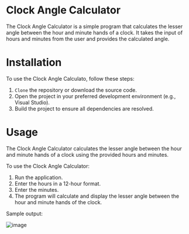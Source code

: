 # Clock Angle Calculator
The Clock Angle Calculator is a simple program that calculates the lesser angle between the hour and minute hands of a clock. It takes the input of hours and minutes from the user and provides the calculated angle.

# Installation
To use the Clock Angle Calculato, follow these steps:

1. `Clone` the repository or download the source code.
2. Open the project in your preferred development environment (e.g., Visual Studio).
3. Build the project to ensure all dependencies are resolved.

# Usage
The Clock Angle Calculator calculates the lesser angle between the hour and minute hands of a clock using the provided hours and minutes.

To use the Clock Angle Calculator:

1. Run the application.
2. Enter the hours in a 12-hour format.
3. Enter the minutes.
4. The program will calculate and display the lesser angle between the hour and minute hands of the clock.

Sample output:

![image](https://github.com/AlysCarillo/ClockAngleCalculator/assets/111732588/4776b2d2-8a56-4032-9253-111dd0325f65)

